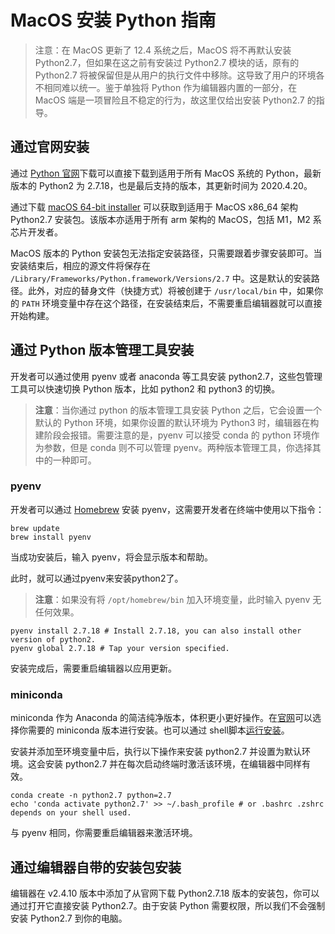 # MacOS 安装 Python 指南

> 注意：在 MacOS 更新了 12.4 系统之后，MacOS 将不再默认安装 Python2.7，但如果在这之前有安装过 Python2.7 模块的话，原有的 Python2.7 将被保留但是从用户的执行文件中移除。这导致了用户的环境各不相同难以统一。鉴于单独将 Python 作为编辑器内置的一部分，在 MacOS 端是一项冒险且不稳定的行为，故这里仅给出安装 Python2.7 的指导。

## 通过官网安装

通过 [Python 官网](https://www.python.org/downloads/macos/)下载可以直接下载到适用于所有 MacOS 系统的 Python，最新版本的 Python2 为 2.7.18，也是最后支持的版本，其更新时间为 2020.4.20。

通过下载 [macOS 64-bit installer](https://www.python.org/ftp/python/2.7.18/python-2.7.18-macosx10.9.pkg) 可以获取到适用于 MacOS x86_64 架构 Python2.7 安装包。该版本亦适用于所有 arm 架构的 MacOS，包括 M1，M2 系芯片开发者。

MacOS 版本的 Python 安装包无法指定安装路径，只需要跟着步骤安装即可。当安装结束后，相应的源文件将保存在 `/Library/Frameworks/Python.framework/Versions/2.7` 中。这是默认的安装路径。此外，对应的替身文件（快捷方式）将被创建于 `/usr/local/bin` 中，如果你的 `PATH` 环境变量中存在这个路径，在安装结束后，不需要重启编辑器就可以直接开始构建。

## 通过 Python 版本管理工具安装

开发者可以通过使用 pyenv 或者 anaconda 等工具安装 python2.7，这些包管理工具可以快速切换 Python 版本，比如 python2 和 python3 的切换。

> **注意**：当你通过 python 的版本管理工具安装 Python 之后，它会设置一个默认的 Python 环境，如果你设置的默认环境为 Python3 时，编辑器在构建阶段会报错。需要注意的是，pyenv  可以接受 conda 的 python 环境作为参数，但是 conda 则不可以管理 pyenv。两种版本管理工具，你选择其中的一种即可。

### pyenv

开发者可以通过 [Homebrew](https://docs.brew.sh/) 安装 pyenv，这需要开发者在终端中使用以下指令：

```shell
brew update
brew install pyenv
```

当成功安装后，输入 pyenv，将会显示版本和帮助。

此时，就可以通过pyenv来安装python2了。

> **注意**：如果没有将 `/opt/homebrew/bin` 加入环境变量，此时输入 pyenv 无任何效果。

```shell
pyenv install 2.7.18 # Install 2.7.18, you can also install other version of python2.
pyenv global 2.7.18 # Tap your version specified.
```

安装完成后，需要重启编辑器以应用更新。

### miniconda

miniconda 作为 Anaconda 的简洁纯净版本，体积更小更好操作。在[官网](https://docs.conda.io/en/latest/miniconda.html)可以选择你需要的 miniconda 版本进行安装。也可以通过 shell脚本[运行安装](https://docs.conda.io/projects/conda/en/latest/user-guide/install/macos.html)。

安装并添加至环境变量中后，执行以下操作来安装 python2.7 并设置为默认环境。这会安装 python2.7 并在每次启动终端时激活该环境，在编辑器中同样有效。

```shell
conda create -n python2.7 python=2.7
echo 'conda activate python2.7' >> ~/.bash_profile # or .bashrc .zshrc depends on your shell used.
```

与 pyenv 相同，你需要重启编辑器来激活环境。

## 通过编辑器自带的安装包安装

编辑器在 v2.4.10 版本中添加了从官网下载 Python2.7.18 版本的安装包，你可以通过打开它直接安装 Python2.7。由于安装 Python 需要权限，所以我们不会强制安装 Python2.7 到你的电脑。
